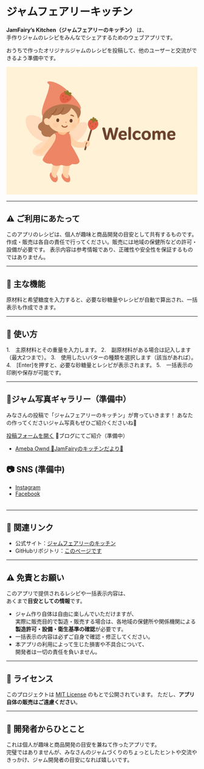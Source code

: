 # ジャムフェアリーキッチン

**JamFairy’s Kitchen（ジャムフェアリーのキッチン）** は、  
手作りジャムのレシピをみんなでシェアするためのウェブアプリです。  

おうちで作ったオリジナルジャムのレシピを投稿して、他のユーザーと交流ができるよう準備中です。  

![Welcome Image](jamapp_welcome.png)

---


## ⚠️ ご利用にあたって
このアプリのレシピは、個人が趣味と商品開発の目安として共有するものです。
作成・販売は各自の責任で行ってください。販売には地域の保健所などの許可・設備が必要です。
表示内容は参考情報であり、正確性や安全性を保証するものではありません。


---

## 🍓 主な機能
原材料と希望糖度を入力すると、必要な砂糖量やレシピが自動で算出され、一括表示も作成できます。

---

## 🍯 使い方
1.　主原材料とその重量を入力します。
2.　副原材料がある場合は記入します（最大2つまで）。
3.　使用したいバターの種類を選択します（該当があれば）。
4.　[Enter]を押すと、必要な砂糖量とレシピが表示されます。
5.　一括表示の印刷や保存が可能です。


---

## 📸ジャム写真ギャラリー（準備中）
みなさんの投稿で「ジャムフェアリーのキッチン」が育っていきます！
あなたの作ってくださいジャム写真もぜひご紹介くださいね🍓

[投稿フォームを開く](https://docs.google.com/forms/d/e/1FAIpQLSdvMd0DAfKE_jHLGf7pVx5tp504A1ZoMv5VDRLWbH202tfh4Q/viewform?usp=dialog)
📝ブログにてご紹介（準備中）
 - [Ameba Ownd 🍓JamFairyのキッチンだより🍓](https://jamfairy-recipeapp.amebaownd.com/pages/9143072/blog)



## 📷 SNS (準備中)
- [Instagram](https://www.instagram.com/jamfairys.kitchen)  
- [Facebook](https://www.facebook.com/profile.php?id=61578879908661)  
　

---

## 🔗 関連リンク

- 公式サイト：[ジャムフェアリーのキッチン](https://jamfairy-recipeapp.amebaownd.com/)
- GitHubリポジトリ：[このページです](https://github.com/kaori-846/jam-recipe-app)


---


## ⚠️ 免責とお願い
このアプリで提供されるレシピや一括表示内容は、  
あくまで**目安としての情報**です。  

- ジャム作り自体は自由に楽しんでいただけますが、  
  実際に販売目的で製造・販売する場合は、各地域の保健所や関係機関による  
  **製造許可・設備・衛生基準の確認**が必要です。  
- 一括表示の内容は必ずご自身で確認・修正してください。  
- 本アプリの利用によって生じた損害や不具合について、  
  開発者は一切の責任を負いません。  

---

## 📜 ライセンス
このプロジェクトは [MIT License](LICENSE) のもとで公開されています。
ただし、**アプリ自体の販売はご遠慮ください**。


---

## 💌 開発者からひとこと
これは個人が趣味と商品開発の目安を兼ねて作ったアプリです。  
完璧ではありませんが、みなさんのジャムづくりのちょっとしたヒントや交流やきっかけ、ジャム開発者の目安になれば嬉しいです。
